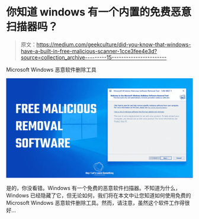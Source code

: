 # 你知道 windows 有一个内置的免费恶意扫描器吗？

> 原文：<https://medium.com/geekculture/did-you-know-that-windows-have-a-built-in-free-malicious-scanner-1cce3fee4e3d?source=collection_archive---------15----------------------->

Microsoft Windows 恶意软件删除工具

![](img/b6a09d2d0249187d59668057be5014bf.png)

是的，你没看错。Windows 有一个免费的恶意软件扫描器。不知道为什么，Windows 已经隐藏了它，但无论如何，我们将在本文中让您知道如何使用免费的 Microsoft Windows 恶意软件删除工具。然而，请注意，虽然这个软件工作得很好…